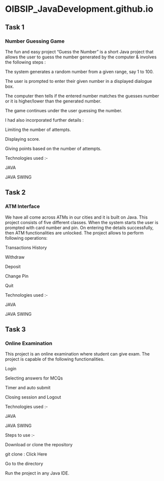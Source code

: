 # OIBSIP_JavaDevelopment.github.io

## Task 1

### Number Guessing Game

The fun and easy project “Guess the Number” is a short Java project that allows the user to guess the number generated by the computer & involves the following steps :

The system generates a random number from a given range, say 1 to 100.

The user is prompted to enter their given number in a displayed dialogue box.

The computer then tells if the entered number matches the guesses number or it is higher/lower than the generated number.

The game continues under the user guessing the number.

I had also incorporated further details :

Limiting the number of attempts.

Displaying score.

Giving points based on the number of attempts.

Technologies used :-

JAVA

JAVA SWING




## Task 2

### ATM Interface

We have all come across ATMs in our cities and it is built on Java. 
This project consists of five different classes. When the system starts the user is prompted with card number and pin. On entering the details successfully, then ATM functionalities are unlocked. The project allows to perform following operations:

Transactions History

Withdraw

Deposit

Change Pin

Quit

Technologies used :-

JAVA

JAVA SWING




## Task 3

### Online Examination

This project is an online examination where student can give exam.
The project is capable of the following functionalities.

Login


Selecting answers for MCQs

Timer and auto submit

Closing session and Logout

Technologies used :-

JAVA

JAVA SWING


Steps to use :-

Download or clone the repository

git clone : Click Here

Go to the directory

Run the project in any Java IDE.
